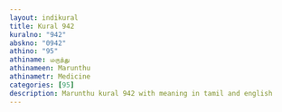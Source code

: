 ```yaml
---
layout: indikural
title: Kural 942
kuralno: "942"
abskno: "0942"
athino: "95"
athiname: மருந்து
athinameen: Marunthu
athinametr: Medicine
categories: [95]
description: Marunthu kural 942 with meaning in tamil and english 
---
```


